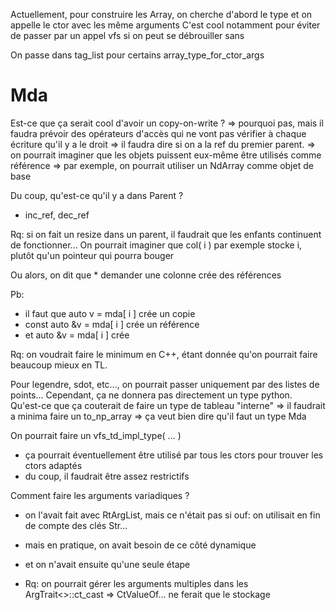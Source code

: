 Actuellement, pour construire les Array, on cherche d'abord le type et on appelle le ctor avec les même arguments
  C'est cool notamment pour éviter de passer par un appel vfs si on peut se débrouiller sans

On passe dans tag_list pour certains array_type_for_ctor_args

Mda
===

Est-ce que ça serait cool d'avoir un copy-on-write ?
  => pourquoi pas, mais il faudra prévoir des opérateurs d'accès qui ne vont pas vérifier à chaque écriture qu'il y a le droit
  => il faudra dire si on a la ref du premier parent.
  => on pourrait imaginer que les objets puissent eux-même être utilisés comme référence 
  => par exemple, on pourrait utiliser un NdArray comme objet de base

Du coup, qu'est-ce qu'il y a dans Parent ?
  * inc_ref, dec_ref

Rq: si on fait un resize dans un parent, il faudrait que les enfants continuent de fonctionner...
  On pourrait imaginer que col( i ) par exemple stocke i, plutôt qu'un pointeur qui pourra bouger

  Ou alors, on dit que 
    * demander une colonne crée des références 

Pb: 
  * il faut que auto v = mda[ i ] crée un copie
  * const auto &v = mda[ i ] crée un référence
  * et auto &v = mda[ i ] crée

Rq: on voudrait faire le minimum en C++, étant donnée qu'on pourrait faire beaucoup mieux en TL.

Pour legendre, sdot, etc..., on pourrait passer uniquement par des listes de points... 
  Cependant, ça ne donnera pas directement un type python.
  Qu'est-ce que ça couterait de faire un type de tableau "interne"
    => il faudrait a minima faire un to_np_array
    => ça veut bien dire qu'il faut un type Mda

On pourrait faire un vfs_td_impl_type( ... )
  * ça pourrait éventuellement être utilisé par tous les ctors pour trouver les ctors adaptés
  * du coup, il faudrait être assez restrictifs

Comment faire les arguments variadiques ?
  * on l'avait fait avec RtArgList, mais ce n'était pas si ouf: on utilisait en fin de compte des clés Str...
  * mais en pratique, on avait besoin de ce côté dynamique
  * et on n'avait ensuite qu'une seule étape 

  * Rq: on pourrait gérer les arguments multiples dans les ArgTrait<>::ct_cast
    =>  CtValueOf... ne ferait que le stockage
